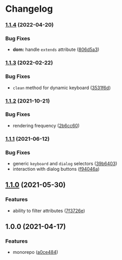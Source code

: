 # Changelog

### [1.1.4](https://github.com/dlenroc/node-roku/compare/dom-v1.1.3...dom-v1.1.4) (2022-04-20)


### Bug Fixes

* **dom:** handle `extends` attribute ([806d5a3](https://github.com/dlenroc/node-roku/commit/806d5a3dda43de9170bfc5a6f21a339aa2e56fab))

### [1.1.3](https://github.com/dlenroc/node-roku/compare/dom-v1.1.2...dom-v1.1.3) (2022-02-22)


### Bug Fixes

* `clean` method for dynamic keyboard ([3531f6d](https://github.com/dlenroc/node-roku/commit/3531f6d4bf458d57efef2c4c2229cc1996058718))

### [1.1.2](https://www.github.com/dlenroc/node-roku/compare/roku-dom-v1.1.1...roku-dom-v1.1.2) (2021-10-21)


### Bug Fixes

* rendering frequency ([2b6cc60](https://www.github.com/dlenroc/node-roku/commit/2b6cc6017a9e9a225f156af1ce48e3286f5af33f))

### [1.1.1](https://www.github.com/dlenroc/node-roku/compare/roku-dom-v1.1.0...roku-dom-v1.1.1) (2021-06-12)


### Bug Fixes

* generic `keyboard` and `dialog` selectors ([39b6403](https://www.github.com/dlenroc/node-roku/commit/39b6403387d9f9b675847e3dda0eff3a351718c7))
* interaction with dialog buttons ([f94046a](https://www.github.com/dlenroc/node-roku/commit/f94046a1b7692940e1c7968a0c8c11710ad4582b))

## [1.1.0](https://www.github.com/dlenroc/node-roku/compare/roku-dom-v1.0.0...roku-dom-v1.1.0) (2021-05-30)


### Features

* ability to filter attributes ([7f3726e](https://www.github.com/dlenroc/node-roku/commit/7f3726ed12c3019800d60083c054402fc68e8bfd))

## 1.0.0 (2021-04-17)


### Features

* monorepo ([a0ce484](https://www.github.com/dlenroc/node-roku/commit/a0ce484ee2acdd9e6e183e515940ae8bf218d325))
